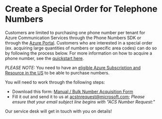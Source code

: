 # Create a Special Order for Telephone Numbers

Customers are limited to purchasing one phone number per tenant for Azure Communication Services through the Phone Numbers SDK or through the [Azure Portal](https://portal.azure.com). Customers who are interested in a special order (ex. acquiring large quantities of numbers or specific area codes) can do so by following the process below. For more information on how to acquire a phone number, see the [quickstart here](https://docs.microsoft.com/en-us/azure/communication-services/quickstarts/telephony/get-phone-number?pivots=platform-azp).

*PLEASE NOTE:* You need to have an [eligible Azure Subscription and Resource in the US](https://docs.microsoft.com/azure/communication-services/concepts/telephony-sms/plan-solution#azure-subscriptions-eligibility) to be able to purchase numbers. 

You will need to work through the following steps: 
- Download this form: [Manual / Bulk Number Acquisition Form](https://github.com/Azure/Communication/blob/master/Forms/ACS%20-%20Bulk%20Number%20Acquisition.docx)
- Fill it out and send it to us at acstnrequest@microsoft.com; *Please ensure that your email subject line begins with "ACS Number Request:"* 

Our service desk will get in touch with you on details!
